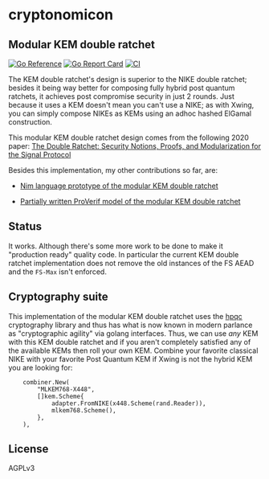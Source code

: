 # cryptonomicon

## Modular KEM double ratchet

[![Go Reference](https://pkg.go.dev/badge/github.com/katzenpost/cryptonomicon.svg)](https://pkg.go.dev/github.com/katzenpost/cryptonomicon)
[![Go Report Card](https://goreportcard.com/badge/github.com/katzenpost/cryptonomicon)](https://goreportcard.com/report/github.com/katzenpost/cryptonomicon)
[![CI](https://github.com/katzenpost/cryptonomicon/actions/workflows/go.yml/badge.svg)](https://github.com/katzenpost/cryptonomicon/actions/workflows/go.yml)



The KEM double ratchet's design is superior to the NIKE double ratchet; besides it being way better for composing fully hybrid post quantum ratchets, it achieves post compromise security in just 2 rounds.
Just because it uses a KEM doesn't mean you can't use a NIKE; as with Xwing, you can simply compose NIKEs as KEMs using an adhoc hashed ElGamal construction.

This modular KEM double ratchet design comes from the following 2020 paper: [The Double Ratchet: Security Notions, Proofs, and Modularization for the Signal Protocol](https://eprint.iacr.org/2018/1037)

Besides this implementation, my other contributions so far, are:

* [Nim language prototype of the modular KEM double ratchet](https://github.com/katzenpost/formal_specifications/blob/main/kem_ratchet/prototype/kem_double_ratchet/src/kem_double_ratchet.nim)

* [Partially written ProVerif model of the modular KEM double ratchet](https://github.com/katzenpost/formal_specifications/blob/main/kem_ratchet/kem_double_ratchet.pv)


## Status

It works. Although there's some more work to be done to make it "production ready" quality code.
In particular the current KEM double ratchet implementation does not remove the old instances of the FS AEAD and the `FS-Max` isn't enforced.


## Cryptography suite

This implementation of the modular KEM double ratchet uses the [hpqc](https://github.com/katzenpost/hpqc) cryptography library and thus has what is now known in modern parlance as "cryptographic agility" via golang interfaces. Thus, we can use *any* KEM with this KEM double ratchet and if you aren't completely satisfied any of the available KEMs then roll your own KEM. Combine your favorite classical NIKE with your favorite Post Quantum KEM if Xwing is not the hybrid KEM you are looking for:

```
	combiner.New(
		"MLKEM768-X448",
		[]kem.Scheme{
			adapter.FromNIKE(x448.Scheme(rand.Reader)),
			mlkem768.Scheme(),
		},
	),
```


## License

AGPLv3
